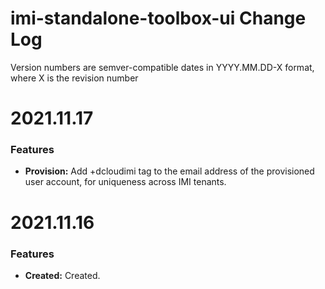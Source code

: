 # imi-standalone-toolbox-ui Change Log

Version numbers are semver-compatible dates in YYYY.MM.DD-X format,
where X is the revision number


# 2021.11.17

### Features
* **Provision:** Add +dcloudimi tag to the email address of the provisioned user
account, for uniqueness across IMI tenants.


# 2021.11.16

### Features
* **Created:** Created.
